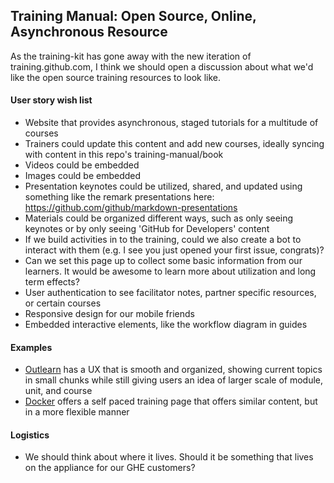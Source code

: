 ## Training Manual: Open Source, Online, Asynchronous Resource

As the training-kit has gone away with the new iteration of training.github.com, I think we should open a discussion about what we'd like the open source training resources to look like.

#### User story wish list
- Website that provides asynchronous, staged tutorials for a multitude of courses
- Trainers could update this content and add new courses, ideally syncing with content in this repo's training-manual/book  
- Videos could be embedded
- Images could be embedded
- Presentation keynotes could be utilized, shared, and updated using something like the remark presentations here: https://github.com/github/markdown-presentations
- Materials could be organized different ways, such as only seeing keynotes or by only seeing 'GitHub for Developers' content
- If we build activities in to the training, could we also create a bot to interact with them (e.g. I see you just opened your first issue, congrats)?
- Can we set this page up to collect some basic information from our learners. It would be awesome to learn more about utilization and long term effects?
- User authentication to see facilitator notes, partner specific resources, or certain courses
- Responsive design for our mobile friends
- Embedded interactive elements, like the workflow diagram in guides

#### Examples
- [Outlearn](https://www.outlearn.com/learn/jonathanfmills/advanced-js) has a UX that is smooth and organized, showing current topics in small chunks while still giving users an idea of larger scale of module, unit, and course
- [Docker](https://training.docker.com/self-paced-training) offers a self paced training page that offers similar content, but in a more flexible manner

#### Logistics
- We should think about where it lives. Should it be something that lives on the appliance for our GHE customers?


